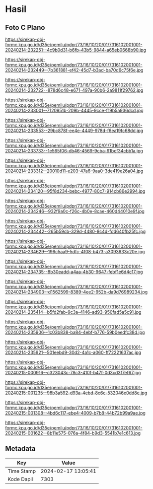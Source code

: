 # Hasil

## Foto C Plano

https://sirekap-obj-formc.kpu.go.id/d35e/pemilu/pdpr/73/16/10/20/01/7316102001001-20240214-232251--4c9b0d31-b6fb-43b5-9844-a65eb0668b90.jpg

https://sirekap-obj-formc.kpu.go.id/d35e/pemilu/pdpr/73/16/10/20/01/7316102001001-20240214-232449--7b361881-ef42-45d7-b3ad-ba70d6c75f6e.jpg

https://sirekap-obj-formc.kpu.go.id/d35e/pemilu/pdpr/73/16/10/20/01/7316102001001-20240214-232722--878d6c48-e671-497a-90b6-2a9811f29762.jpg

https://sirekap-obj-formc.kpu.go.id/d35e/pemilu/pdpr/73/16/10/20/01/7316102001001-20240214-233001--7120951b-209b-4445-9cce-f19b5a936dcd.jpg

https://sirekap-obj-formc.kpu.go.id/d35e/pemilu/pdpr/73/16/10/20/01/7316102001001-20240214-233553--29bc878f-ee4e-4449-978d-f6ea19fc68dd.jpg

https://sirekap-obj-formc.kpu.go.id/d35e/pemilu/pdpr/73/16/10/20/01/7316102001001-20240214-233733--1e565f06-db46-4569-9cba-91bcf34cbb1a.jpg

https://sirekap-obj-formc.kpu.go.id/d35e/pemilu/pdpr/73/16/10/20/01/7316102001001-20240214-233312--20010d11-e203-47a6-9aa0-3de419e26a04.jpg

https://sirekap-obj-formc.kpu.go.id/d35e/pemilu/pdpr/73/16/10/20/01/7316102001001-20240214-234120--95f8d234-bebc-4977-80c7-914cb86e2994.jpg

https://sirekap-obj-formc.kpu.go.id/d35e/pemilu/pdpr/73/16/10/20/01/7316102001001-20240214-234246--932f9a0c-f26c-4b0e-8cae-460d44010e9f.jpg

https://sirekap-obj-formc.kpu.go.id/d35e/pemilu/pdpr/73/16/10/20/01/7316102001001-20240214-234442--265b59cb-329d-4480-8c4d-fdd640fb25fc.jpg

https://sirekap-obj-formc.kpu.go.id/d35e/pemilu/pdpr/73/16/10/20/01/7316102001001-20240214-234629--196c5aa9-5dfc-4f08-b473-a3093633c20e.jpg

https://sirekap-obj-formc.kpu.go.id/d35e/pemilu/pdpr/73/16/10/20/01/7316102001001-20240214-234735--8b30eadd-a4aa-4b30-9647-febf1e6d4c17.jpg

https://sirekap-obj-formc.kpu.go.id/d35e/pemilu/pdpr/73/16/10/20/01/7316102001001-20240214-234903--d1562599-8389-4ee2-952b-da9d76989234.jpg

https://sirekap-obj-formc.kpu.go.id/d35e/pemilu/pdpr/73/16/10/20/01/7316102001001-20240214-235414--b5fd2fab-9c3a-4146-ad93-950fad5a5c91.jpg

https://sirekap-obj-formc.kpu.go.id/d35e/pemilu/pdpr/73/16/10/20/01/7316102001001-20240214-235906--1c03b838-ba84-4ebf-b776-59b0eedfc38d.jpg

https://sirekap-obj-formc.kpu.go.id/d35e/pemilu/pdpr/73/16/10/20/01/7316102001001-20240214-235921--501eebd9-30d2-4a1c-a060-ff72221637ac.jpg

https://sirekap-obj-formc.kpu.go.id/d35e/pemilu/pdpr/73/16/10/20/01/7316102001001-20240215-000916--c323043c-78c3-410f-b47f-0d3cd3f7ef67.jpg

https://sirekap-obj-formc.kpu.go.id/d35e/pemilu/pdpr/73/16/10/20/01/7316102001001-20240215-001235--98b3a592-d93a-4ebd-8c6c-532046e0dd8e.jpg

https://sirekap-obj-formc.kpu.go.id/d35e/pemilu/pdpr/73/16/10/20/01/7316102001001-20240215-001308--4bd6c117-ebe4-4009-b7b8-44b72b99a9ae.jpg

https://sirekap-obj-formc.kpu.go.id/d35e/pemilu/pdpr/73/16/10/20/01/7316102001001-20240215-001622--8b11e575-076a-4f84-b9d3-5541b7e1c613.jpg


## Metadata

| Key        | Value               |
| ---------- | ------------------- |
| Time Stamp | 2024-02-17 13:05:41 |
| Kode Dapil | 7303                |



